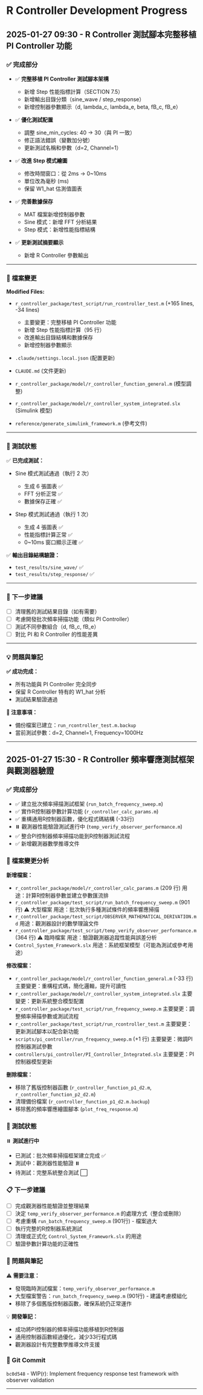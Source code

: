 # R Controller Development Progress

## 2025-01-27 09:30 - R Controller 測試腳本完整移植 PI Controller 功能

### ✅ 完成部分

- ✅ **完整移植 PI Controller 測試腳本架構**
  - 新增 Step 性能指標計算（SECTION 7.5）
  - 新增輸出目錄分類（sine_wave / step_response）
  - 新增控制器參數顯示（d, lambda_c, lambda_e, beta, fB_c, fB_e）

- ✅ **優化測試配置**
  - 調整 sine_min_cycles: 40 → 30（與 PI 一致）
  - 修正語法錯誤（變數加分號）
  - 更新測試名稱和參數（d=2, Channel=1）

- ✅ **改進 Step 模式繪圖**
  - 修改時間窗口：從 2ms → 0~10ms
  - 單位改為毫秒 (ms)
  - 保留 W1_hat 估測值圖表

- ✅ **完善數據保存**
  - MAT 檔案新增控制器參數
  - Sine 模式：新增 FFT 分析結果
  - Step 模式：新增性能指標結構

- ✅ **更新測試摘要顯示**
  - 新增 R Controller 參數輸出

---

### 📁 檔案變更

**Modified Files:**
- `r_controller_package/test_script/run_rcontroller_test.m` (+165 lines, -34 lines)
  - 主要變更：完整移植 PI Controller 功能
  - 新增 Step 性能指標計算（95 行）
  - 改進輸出目錄結構和數據保存
  - 新增控制器參數顯示

- `.claude/settings.local.json` (配置更新)
- `CLAUDE.md` (文件更新)
- `r_controller_package/model/r_controller_function_general.m` (模型調整)
- `r_controller_package/model/r_controller_system_integrated.slx` (Simulink 模型)
- `reference/generate_simulink_framework.m` (參考文件)

---

### 🧪 測試狀態

✅ **已完成測試：**
- Sine 模式測試通過（執行 2 次）
  - 生成 6 張圖表 ✅
  - FFT 分析正常 ✅
  - 數據保存正確 ✅

- Step 模式測試通過（執行 1 次）
  - 生成 4 張圖表 ✅
  - 性能指標計算正常 ✅
  - 0~10ms 窗口顯示正確 ✅

✅ **輸出目錄結構驗證：**
- `test_results/sine_wave/` ✅
- `test_results/step_response/` ✅

---

### 📝 下一步建議

- [ ] 清理舊的測試結果目錄（如有需要）
- [ ] 考慮開發批次頻率掃描功能（類似 PI Controller）
- [ ] 測試不同參數組合（d, fB_c, fB_e）
- [ ] 對比 PI 和 R Controller 的性能差異

---

### 💡 問題與筆記

**✅ 成功完成：**
- 所有功能與 PI Controller 完全同步
- 保留 R Controller 特有的 W1_hat 分析
- 測試結果驗證通過

**📌 注意事項：**
- 備份檔案已建立：`run_rcontroller_test.m.backup`
- 當前測試參數：d=2, Channel=1, Frequency=1000Hz

---

## 2025-01-27 15:30 - R Controller 頻率響應測試框架與觀測器驗證

### ✅ 完成部分
- ✅ 建立批次頻率掃描測試框架 (`run_batch_frequency_sweep.m`)
- ✅ 實作R控制器參數計算功能 (`r_controller_calc_params.m`)
- ✅ 重構通用R控制器函數，優化程式碼結構 (-33行)
- ⏸️ 觀測器性能驗證測試進行中 (`temp_verify_observer_performance.m`)
- ✅ 整合PI控制器頻率掃描功能到R控制器測試流程
- ✅ 新增觀測器數學推導文件

### 📁 檔案變更分析

**新增檔案：**
- `r_controller_package/model/r_controller_calc_params.m` (209 行)
  用途：計算R控制器參數並建立參數匯流排
- `r_controller_package/test_script/run_batch_frequency_sweep.m` (901 行) ⚠️ 大型檔案
  用途：批次執行多種測試條件的頻率響應掃描
- `r_controller_package/test_script/OBSERVER_MATHEMATICAL_DERIVATION.md`
  用途：觀測器設計的數學理論文件
- `r_controller_package/test_script/temp_verify_observer_performance.m` (364 行) ⚠️ 臨時檔案
  用途：驗證觀測器追蹤性能與誤差分析
- `Control_System_Framework.slx`
  用途：系統框架模型（可能為測試或參考用途）

**修改檔案：**
- `r_controller_package/model/r_controller_function_general.m` (-33 行)
  主要變更：重構程式碼，簡化邏輯，提升可讀性
- `r_controller_package/model/r_controller_system_integrated.slx`
  主要變更：更新系統整合模型配置
- `r_controller_package/test_script/run_frequency_sweep.m`
  主要變更：調整頻率掃描參數或測試流程
- `r_controller_package/test_script/run_rcontroller_test.m`
  主要變更：更新測試腳本以配合新功能
- `scripts/pi_controller/run_frequency_sweep.m` (+1 行)
  主要變更：微調PI控制器測試參數
- `controllers/pi_controller/PI_Controller_Integrated.slx`
  主要變更：PI控制器模型更新

**刪除檔案：**
- 移除了舊版控制器函數 (`r_controller_function_p1_d2.m`, `r_controller_function_p2_d2.m`)
- 清理備份檔案 (`r_controller_function_p1_d2.m.backup`)
- 移除舊的頻率響應繪圖腳本 (`plot_freq_response.m`)

### 🧪 測試狀態
⏸️ **測試進行中**
- 已測試：批次頻率掃描框架建立完成 ✅
- 測試中：觀測器性能驗證 ⏸️
- 待測試：完整系統整合測試 ⬜

### 📋 下一步建議
- [ ] 完成觀測器性能驗證並整理結果
- [ ] 決定 `temp_verify_observer_performance.m` 的處理方式（整合或刪除）
- [ ] 考慮重構 `run_batch_frequency_sweep.m` (901行) - 檔案過大
- [ ] 執行完整的R控制器系統測試
- [ ] 清理或正式化 `Control_System_Framework.slx` 的用途
- [ ] 驗證參數計算功能的正確性

### 📝 問題與筆記
⚠️ **需要注意：**
- 發現臨時測試檔案：`temp_verify_observer_performance.m`
- 大型檔案警告：`run_batch_frequency_sweep.m` (901行) - 建議考慮模組化
- 移除了多個舊版控制器函數，確保系統仍正常運作

💡 **開發筆記：**
- 成功將PI控制器的頻率掃描功能移植到R控制器
- 通用控制器函數經過優化，減少33行程式碼
- 觀測器設計有完整數學推導文件支援

### 📌 Git Commit
`bc0d548` - WIP(r): Implement frequency response test framework with observer validation

---
